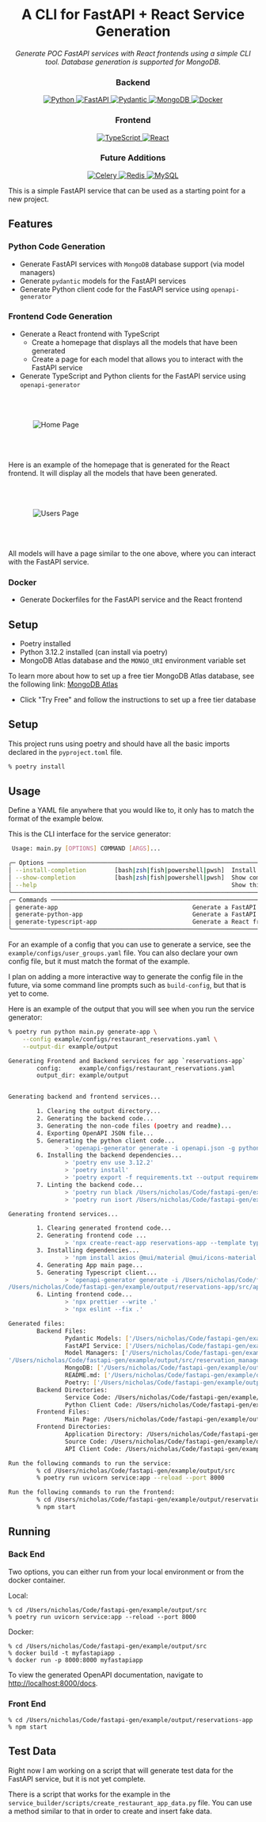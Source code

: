 <h1 align="center"> A CLI for FastAPI + React Service Generation </h1>

<p align="center" markdown=1>
    <i>
        Generate POC FastAPI services with React frontends using a simple CLI tool.
        Database generation is supported for MongoDB.
    </i>
</p>

<h3 align="center">Backend</h3>

<p align="center">
    <a href="">
        <img src="https://img.shields.io/badge/Python-3776AB?style=for-the-badge&logo=python&logoColor=white" alt="Python">
    </a>
    <a href="https://fastapi.tiangolo.com"> <img src="https://img.shields.io/badge/FastAPI-005571?style=for-the-badge&logo=fastapi" alt="FastAPI">
    </a>
    <a href="https://docs.pydantic.dev/2.4/">
        <img src="https://img.shields.io/badge/Pydantic-E92063?logo=pydantic&logoColor=fff&style=for-the-badge" alt="Pydantic">
    </a>
    <a href="https://www.mongodb.com/">
        <img src="https://img.shields.io/badge/MongoDB-47A248?style=for-the-badge&logo=mongodb&logoColor=white" alt="MongoDB">
    </a>
    <a href="https://www.docker.com/">
        <img src="https://img.shields.io/badge/Docker-2496ED?style=for-the-badge&logo=docker&logoColor=white" alt="Docker">
    </a>
</p>

<h3 align="center">Frontend</h3>

<p align="center">
    <a href="https://www.typescriptlang.org/">
        <img src="https://img.shields.io/badge/TypeScript-3178C6?style=for-the-badge&logo=typescript&logoColor=white" alt="TypeScript">
    </a>
    <a href="https://reactjs.org/">
        <img src="https://img.shields.io/badge/React-61DAFB?style=for-the-badge&logo=react&logoColor=white" alt="React">
    </a>
</p>


<h3 align="center">Future Additions</h3>
<p align="center">
    <a href="https://docs.celeryq.dev/en/stable/">
        <img src="https://img.shields.io/badge/Celery-b0cc54?style=for-the-badge&logo=celery&logoColor=white" alt="Celery">
    </a>
    <a href="https://redis.com/">
      <img src="https://img.shields.io/badge/Redis-E92063?style=for-the-badge&logo=redis&logoColor=white" alt="Redis">
    </a>
    <a href="https://www.mysql.com/">
      <img src="https://img.shields.io/badge/MySQL-336791?style=for-the-badge&logo=MySQL&logoColor=white" alt="MySQL">
    </a>
</p>



This is a simple FastAPI service that can be used as a starting point for a new project.

## Features

### Python Code Generation

- Generate FastAPI services with `MongoDB` database support (via model managers)
- Generate `pydantic` models for the FastAPI services
- Generate Python client code for the FastAPI service using `openapi-generator`

### Frontend Code Generation

- Generate a React frontend with TypeScript
   - Create a homepage that displays all the models that have been generated
   - Create a page for each model that allows you to interact with the FastAPI service
- Generate TypeScript and Python clients for the FastAPI service using `openapi-generator`

<div style="padding: 50px;">
  <img src="images/home_page.png" alt="Home Page" />
</div>

Here is an example of the homepage that is generated for the React frontend. It will display all the models that have been generated.

<div style="padding: 50px;">
  <img src="images/users_page.png" alt="Users Page" />
</div>

All models will have a page similar to the one above, where you can interact with the FastAPI service.

### Docker

- Generate Dockerfiles for the FastAPI service and the React frontend

## Setup

- Poetry installed
- Python 3.12.2 installed (can install via poetry)
- MongoDB Atlas database and the `MONGO_URI` environment variable set

To learn more about how to set up a free tier MongoDB Atlas database,
see the following link: [MongoDB Atlas](https://www.mongodb.com/cloud/atlas)
- Click "Try Free" and follow the instructions to set up a free tier database

## Setup

This project runs using poetry and should have all the basic imports declared in the `pyproject.toml` file.
```bash
% poetry install
```

## Usage

Define a YAML file anywhere that you would like to, it only has to match the format of the example below.

This is the CLI interface for the service generator:
```bash
 Usage: main.py [OPTIONS] COMMAND [ARGS]...

╭─ Options ───────────────────────────────────────────────────────────────────────────────────────────────────────────────────────────────────────────────────────────────────────────────────────────────╮
│ --install-completion        [bash|zsh|fish|powershell|pwsh]  Install completion for the specified shell. [default: None]                                                                                │
│ --show-completion           [bash|zsh|fish|powershell|pwsh]  Show completion for the specified shell, to copy it or customize the installation. [default: None]                                         │
│ --help                                                       Show this message and exit.                                                                                                                │
╰─────────────────────────────────────────────────────────────────────────────────────────────────────────────────────────────────────────────────────────────────────────────────────────────────────────╯
╭─ Commands ──────────────────────────────────────────────────────────────────────────────────────────────────────────────────────────────────────────────────────────────────────────────────────────────╮
│ generate-app                                      Generate a FastAPI backend and React frontend from the input yaml config.                                                                             │
│ generate-python-app                               Generate a FastAPI backend from the input yaml config.                                                                                                │
│ generate-typescript-app                           Generate a React frontend from the input yaml config.                                                                                                 │
╰─────────────────────────────────────────────────────────────────────────────────────────────────────────────────────────────────────────────────────────────────────────────────────────────────────────╯
```

For an example of a config that you can use to generate a service, see the `example/configs/user_groups.yaml` file.
You can also declare your own config file, but it must match the format of the example.

I plan on adding a more interactive way to generate the config file in the future, via some command line prompts such as `build-config`, but that is yet to come.


Here is an example of the output that you will see when you run the service generator:
```bash
% poetry run python main.py generate-app \
    --config example/configs/restaurant_reservations.yaml \
    --output-dir example/output

Generating Frontend and Backend services for app `reservations-app`
        config:     example/configs/restaurant_reservations.yaml
        output_dir: example/output


Generating backend and frontend services...

        1. Clearing the output directory...
        2. Generating the backend code...
        3. Generating the non-code files (poetry and readme)...
        4. Exporting OpenAPI JSON file...
        5. Generating the python client code...
                > 'openapi-generator generate -i openapi.json -g python -o /Users/nicholas/Code/fastapi-gen/example/output/client'
        6. Installing the backend dependencies...
                > 'poetry env use 3.12.2'
                > 'poetry install'
                > 'poetry export -f requirements.txt --output requirements.txt'
        7. Linting the backend code...
                > 'poetry run black /Users/nicholas/Code/fastapi-gen/example/output/src'
                > 'poetry run isort /Users/nicholas/Code/fastapi-gen/example/output/src'

Generating frontend services...

        1. Clearing generated frontend code...
        2. Generating frontend code ...
                > 'npx create-react-app reservations-app --template typescript'
        3. Installing dependencies...
                > 'npm install axios @mui/material @mui/icons-material @mui/x-data-grid @mui/styled-engine @mui/lab @emotion/react @emotion/styled prettier eslint web-vitals'
        4. Generating App main page...
        5. Generating Typescript client...
                > 'openapi-generator generate -i /Users/nicholas/Code/fastapi-gen/example/output/src/openapi.json -g typescript-fetch -o
/Users/nicholas/Code/fastapi-gen/example/output/reservations-app/src/api'
        6. Linting frontend code...
                > 'npx prettier --write .'
                > 'npx eslint --fix .'

Generated files:
        Backend Files:
                Pydantic Models: ['/Users/nicholas/Code/fastapi-gen/example/output/src/models/models.py']
                FastAPI Service: ['/Users/nicholas/Code/fastapi-gen/example/output/src/service.py']
                Model Managers: ['/Users/nicholas/Code/fastapi-gen/example/output/src/user_manager.py', '/Users/nicholas/Code/fastapi-gen/example/output/src/restaurant_manager.py',
'/Users/nicholas/Code/fastapi-gen/example/output/src/reservation_manager.py', '/Users/nicholas/Code/fastapi-gen/example/output/src/review_manager.py']
                MongoDB: ['/Users/nicholas/Code/fastapi-gen/example/output/src/mongo.py']
                README.md: ['/Users/nicholas/Code/fastapi-gen/example/output/src/README.md']
                Poetry: ['/Users/nicholas/Code/fastapi-gen/example/output/src/pyproject.toml']
        Backend Directories:
                Service Code: /Users/nicholas/Code/fastapi-gen/example/output/src
                Python Client Code: /Users/nicholas/Code/fastapi-gen/example/output/client
        Frontend Files:
                Main Page: /Users/nicholas/Code/fastapi-gen/example/output/reservations-app/src/App.tsx
        Frontend Directories:
                Application Directory: /Users/nicholas/Code/fastapi-gen/example/output/reservations-app
                Source Code: /Users/nicholas/Code/fastapi-gen/example/output/reservations-app/src
                API Client Code: /Users/nicholas/Code/fastapi-gen/example/output/reservations-app/src/api

Run the following commands to run the service:
        % cd /Users/nicholas/Code/fastapi-gen/example/output/src
        % poetry run uvicorn service:app --reload --port 8000

Run the following commands to run the frontend:
        % cd /Users/nicholas/Code/fastapi-gen/example/output/reservations-app
        % npm start

```

## Running

### Back End

Two options, you can either run from your local environment or from the docker container.

Local:
```
% cd /Users/nicholas/Code/fastapi-gen/example/output/src
% poetry run uvicorn service:app --reload --port 8000
```

Docker:
```
% cd /Users/nicholas/Code/fastapi-gen/example/output/src
% docker build -t myfastapiapp .
% docker run -p 8000:8000 myfastapiapp
```

To view the generated OpenAPI documentation, navigate to [http://localhost:8000/docs](http://localhost:8000/docs).

### Front End
```
% cd /Users/nicholas/Code/fastapi-gen/example/output/reservations-app
% npm start
```

## Test Data

Right now I am working on a script that will generate test data for the FastAPI service, but it is not yet complete.

There is a script that works for the example in the `service_builder/scripts/create_restaurant_app_data.py` file.
You can use a method similar to that in order to create and insert fake data.
